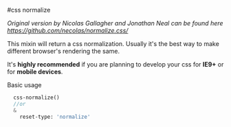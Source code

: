 #css normalize

*Original version by Nicolas Gallagher and Jonathan Neal can be found here https://github.com/necolas/normalize.css/*

This mixin will return a css normalization. Usually it's the best way to make different browser's rendering the same.

It's **highly recommended** if you are planning to develop your css for **IE9+** or for **mobile devices**.

Basic usage

```sass
  css-normalize()
  //or
  &
    reset-type: 'normalize'
```